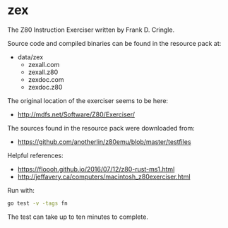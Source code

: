 # zex

The Z80 Instruction Exerciser written by Frank D. Cringle.

Source code and compiled binaries can be found in the resource pack at:

- data/zex
    - <nolink>zexall.com</nolink>
    - zexall.z80
    - <nolink>zexdoc.com</nolink>
    - zexdoc.z80

The original location of the exerciser seems to be here:

- http://mdfs.net/Software/Z80/Exerciser/

The sources found in the resource pack were downloaded from:

- https://github.com/anotherlin/z80emu/blob/master/testfiles

Helpful references:

- https://floooh.github.io/2016/07/12/z80-rust-ms1.html
- http://jeffavery.ca/computers/macintosh_z80exerciser.html

Run with:

```bash
go test -v -tags fn
```

The test can take up to ten minutes to complete.
